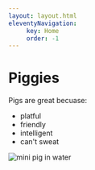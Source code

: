 ```yaml
---
layout: layout.html
eleventyNavigation:
     key: Home
     order: -1
---
```

# Piggies

<div class="piglisttitle">

Pigs are great becuase:

</div>

<div class="piglist">

- platful
- friendly
- intelligent
- can't sweat

</div>

<div class="pigimg">

![mini pig in water](../images/minipig_3.jpg)

</div>